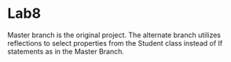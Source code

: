 # Lab8
Master branch is the original project. The alternate branch utilizes reflections to select properties from the Student class instead of If statements as in the Master Branch.
